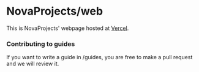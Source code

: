 # NovaProjects/web

This is NovaProjects' webpage hosted at [Vercel](https://www.vercel.com/).

### Contributing to guides

If you want to write a guide in /guides, you are free to make a pull request and we will review it.

